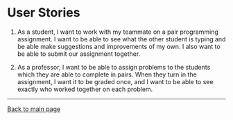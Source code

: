 # User Stories

1. As a student, I want to work with my teammate on a pair programming assignment.  I want to be able to see what the other student is typing and be able make suggestions and improvements of my own.  I also want to be able to submit our assignment together.

2. As a professor, I want to be able to assign problems to the students which they are able to complete in pairs.  When they turn in the assignment, I want it to be graded once, and I want to be able to see exactly who worked together on each problem.

---

[Back to main page](/Bricks-3.0/)
